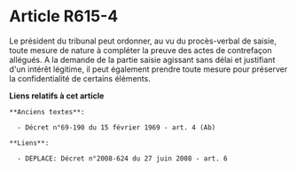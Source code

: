 # Article R615-4

Le président du tribunal peut ordonner, au vu du procès-verbal de saisie, toute mesure de nature à compléter la preuve des
actes de contrefaçon allégués. A la demande de la partie saisie agissant sans délai et justifiant d'un intérêt légitime, il
peut également prendre toute mesure pour préserver la confidentialité de certains éléments.

**Liens relatifs à cet article**

	**Anciens textes**:

	  - Décret n°69-190 du 15 février 1969 - art. 4 (Ab)

	**Liens**:

	  - DEPLACE: Décret n°2008-624 du 27 juin 2008 - art. 6
